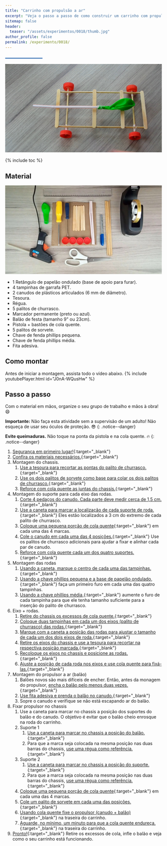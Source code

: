 ```yaml
---
title: "Carrinho com propulsão a ar"
excerpt: "Veja o passo a passo de como construir um carrinho com propulsão a ar."
sitemap: false
header: 
  teaser: "/assets/experimentos/0018/thumb.jpg" 
author_profile: false
permalink: /experimento/0018/
---
```

![Linha separadora](/assets/images/line.jpg)

![Carrinho propulsão a ar](/assets/experimentos/0018/thumb.jpg)

{% include toc %}

## Material
![Materiais para a construção do pião](/assets/experimentos/0018/materiais.jpg)
* 1 Retângulo de papelão ondulado (base de apoio para furar).
* 4 tampinhas de garrafa PET.
* 2 canudos de plásticos articulados (6 mm de diâmetro).
* Tesoura.
* Régua.
* 5 palitos de churrasco.
* Marcador permanente (preto ou azul).
* Balão de festa (tamanho 9" ou 23cm).
* Pistola + bastões de cola quente.
* 5 palitos de sorvete.
* Chave de fenda phillips pequena.
* Chave de fenda phillips média.
* Fita adesiva.

## Como montar
Antes de iniciar a montagem, assista todo o vídeo abaixo.
{% include youtubePlayer.html id="J0nA-WQusHw" %}

## Passo a passo
Com o material em mãos, organize o seu grupo de trabalho e mãos à obra! :smile:

**Importante:** Não faça esta atividade sem a supervisão de um adulto! Não esqueça de usar  seu óculos de proteção. :sunglasses: 
{: .notice--danger}

**Evite queimaduras.** Não toque na ponta da pistola e na cola quente. :fire:
{: .notice--danger}

1. [Segurança em primeiro lugar!](https://youtu.be/jtOXV86EMvY){:target="_blank"}
1. [Confira os materiais necessários.](https://youtu.be/jtOXV86EMvY?t=5){:target="_blank"}
1. Montagem do chassis.
   1. [Use a tesoura para recortar as pontas do palito de churrasco.](https://youtu.be/jtOXV86EMvY?t=31){:target="_blank"}
   1. [Use os dois palitos de sorvete como base para colar os dois palitos de churrasco.](https://youtu.be/jtOXV86EMvY?t=73){:target="_blank"}
   1. [Reforce com cola quente as juntas do chassis.](https://youtu.be/jtOXV86EMvY?t=126){:target="_blank"}
1. Montagem do suporte para cada eixo das rodas.
   1. [Corte 4 pedaços do canudo. Cada parte deve medir cerca de 1,5 cm.](https://youtu.be/jtOXV86EMvY?t=147){:target="_blank"}
   1. [Use a caneta para marcar a localização de cada suporte de roda.](https://youtu.be/jtOXV86EMvY?t=188){:target="_blank"} Eles estão localizados a 3 cm do extremo de cada palito de churrasco.
   1. [Coloque uma pequena porção de cola quente](https://youtu.be/jtOXV86EMvY?t=218){:target="_blank"} em cada uma das 4 marcas.
   1. [Cole o canudo em cada uma das 4 posições.](https://youtu.be/jtOXV86EMvY?t=234){:target="_blank"} Use os palitos de churrasco adicionais para ajudar a fixar e alinhar cada par de canudo.
   1. [Reforce com cola quente cada um dos quatro suportes.](https://youtu.be/jtOXV86EMvY?t=263){:target="_blank"}
1. Montagem das rodas
   1. [Usando a caneta, marque o centro de cada uma das tampinhas.](https://youtu.be/jtOXV86EMvY?t=287){:target="_blank"}
   1. [Usando a chave phillips pequena e a base de papelão ondulado,](https://youtu.be/jtOXV86EMvY?t=361){:target="_blank"} faça um primeiro furo em cada uma das quatro tampinhas.
   1. [Usando a chave phillips média,](https://youtu.be/jtOXV86EMvY?t=417){:target="_blank"} aumente o furo de cada tampinha para que ele tenha tamanho suficiente para a inserção do palito de churrasco.
1. Eixo + rodas.
   1. [Retire do chassis os excessos de cola quente.](https://youtu.be/jtOXV86EMvY?t=506){:target="_blank"}
   1. [Coloque duas tampinhas em cada um dos eixos (palito de churrasco) das rodas.](https://youtu.be/jtOXV86EMvY?t=520){:target="_blank"}
   1. [Marque com a caneta a posição das rodas para ajustar o tamanho de cada um dos dois eixos de roda.](https://youtu.be/jtOXV86EMvY?t=558){:target="_blank"}
   1. [Retire os eixos do chassis e use a tesoura para recortar na respectiva posição marcada.](https://youtu.be/jtOXV86EMvY?t=565){:target="_blank"}
   1. [Recoloque os eixos no chassis e posicione as rodas.](https://youtu.be/jtOXV86EMvY?t=603){:target="_blank"}
   1. [Ajuste a posição de cada roda nos eixos e use cola quente para fixá-las.](https://youtu.be/jtOXV86EMvY?t=632){:target="_blank"}
1. Montagem do propulsor a ar (balão)
   1. Balões novos são mais difíceis de encher. Então, antes da monagem do propulsor, [encha o balão pelo menos duas vezes.](https://youtu.be/jtOXV86EMvY?t=687){:target="_blank"}
   1. [Use fita adesiva e prenda o balão no canudo.](https://youtu.be/jtOXV86EMvY?t=703){:target="_blank"}
   1. Sopre o canudo e verifique se não está escapando ar do balão.
1. Fixar propulsor no chassis
   1. Use a caneta para marcar no chassis a posição dos suportes do balão e do canudo. O objetivo é evitar que o balão cheio enrosque na roda do carrinho.
   1. Suporte 1
      1. [Use a caneta para marcar no chassis a posição do balão.](https://youtu.be/jtOXV86EMvY?t=766){:target="_blank"}
      1. Para que a marca seja colocada na mesma posição nas duas barras do chassis, [use uma régua como referência.](https://youtu.be/jtOXV86EMvY?t=779){:target="_blank"}
   1. Suporte 2
      1. [Use a caneta para marcar no chassis a posição do suporte.](https://youtu.be/jtOXV86EMvY?t=796){:target="_blank"}
      1. Para que a marca seja colocada na mesma posição nas duas barras do chassis, [use uma régua como referência.](https://youtu.be/jtOXV86EMvY?t=804){:target="_blank"}
   1. [Coloque uma pequena porção de cola quente](https://youtu.be/jtOXV86EMvY?t=817){:target="_blank"} em cada uma das 4 marcas.
   1. [Cole um palito de sorvete em cada uma das posições.](https://youtu.be/jtOXV86EMvY?t=833){:target="_blank"}
   1. [Usando cola quente fixe o propulsor (canudo + balão)](https://youtu.be/jtOXV86EMvY?t=848){:target="_blank"} na traseira do carrinho.
   1. [Aguarde, no mínimo, um minuto para que a cola quente endureça.](https://youtu.be/jtOXV86EMvY?t=869){:target="_blank"} na traseira do carrinho.
1. [Pronto!](https://youtu.be/jtOXV86EMvY?t=897){:target="_blank"} Retire os excessos de cola, infle o balão e veja como o seu carrinho está funcionando.